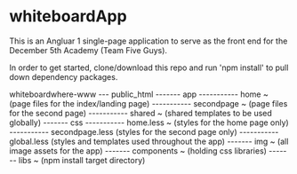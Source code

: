 # whiteboardApp

This is an Angluar 1 single-page application to serve as the front end for the December 5th Academy (Team Five Guys).  

In order to get started, clone/download this repo and run 'npm install' to pull down dependency packages.

whiteboardwhere-www
--- public_html
------- app
----------- home ~ (page files for the index/landing page)
----------- secondpage ~ (page files for the second page)
----------- shared ~ (shared templates to be used globally)
------- css 
----------- home.less ~ (styles for the home page only)
----------- secondpage.less (styles for the second page only)
----------- global.less (styles and templates used throughout the app)
------- img  ~ (all image assets for the app) 
------- components ~ (holding css libraries)
------- libs ~ (npm install target directory)
